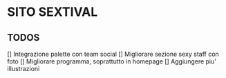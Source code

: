 # SITO SEXTIVAL


## TODOS
[] Integrazione palette con team social
[] Migliorare sezione sexy staff con foto
[] Migliorare programma, soprattutto in homepage
[] Aggiungere piu' illustrazioni
